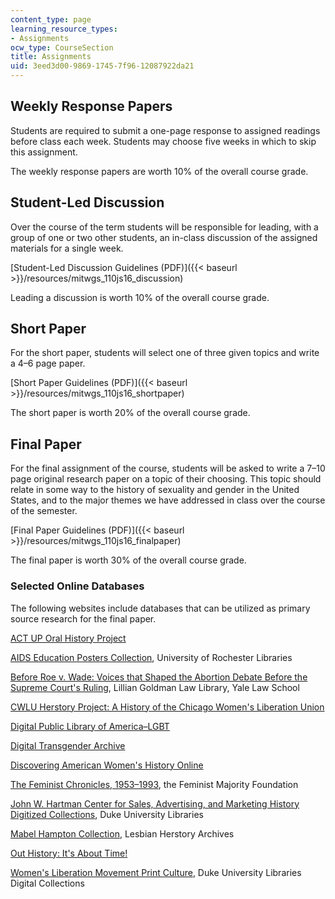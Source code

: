 ```yaml
---
content_type: page
learning_resource_types:
- Assignments
ocw_type: CourseSection
title: Assignments
uid: 3eed3d00-9869-1745-7f96-12087922da21
---
```


Weekly Response Papers
----------------------

Students are required to submit a one-page response to assigned readings before class each week. Students may choose five weeks in which to skip this assignment.

The weekly response papers are worth 10% of the overall course grade.

Student-Led Discussion
----------------------

Over the course of the term students will be responsible for leading, with a group of one or two other students, an in-class discussion of the assigned materials for a single week.

[Student-Led Discussion Guidelines (PDF)]({{< baseurl >}}/resources/mitwgs_110js16_discussion)

Leading a discussion is worth 10% of the overall course grade.

Short Paper
-----------

For the short paper, students will select one of three given topics and write a 4–6 page paper.

[Short Paper Guidelines (PDF)]({{< baseurl >}}/resources/mitwgs_110js16_shortpaper)

The short paper is worth 20% of the overall course grade.

Final Paper
-----------

For the final assignment of the course, students will be asked to write a 7–10 page original research paper on a topic of their choosing. This topic should relate in some way to the history of sexuality and gender in the United States, and to the major themes we have addressed in class over the course of the semester.

[Final Paper Guidelines (PDF)]({{< baseurl >}}/resources/mitwgs_110js16_finalpaper)

The final paper is worth 30% of the overall course grade.

### Selected Online Databases

The following websites include databases that can be utilized as primary source research for the final paper.

[ACT UP Oral History Project](http://www.actuporalhistory.org/interviews/index.html)

[AIDS Education Posters Collection](http://aep.lib.rochester.edu/), University of Rochester Libraries

[Before Roe v. Wade: Voices that Shaped the Abortion Debate Before the Supreme Court's Ruling](http://documents.law.yale.edu/before-roe), Lillian Goldman Law Library, Yale Law School

[CWLU Herstory Project: A History of the Chicago Women's Liberation Union](http://www.cwluherstory.org/)

[Digital Public Library of America–LGBT](https://dp.la/search?q=lgbt&subject%5b%5d=LGBT&utf8=%E2%9C%93)

[Digital Transgender Archive](https://www.digitaltransgenderarchive.net/)

[Discovering American Women's History Online](http://digital.mtsu.edu/cdm/landingpage/collection/women)

[The Feminist Chronicles, 1953–1993](https://www.feminist.org/research/chronicles/chronicl.html), the Feminist Majority Foundation

[John W. Hartman Center for Sales, Advertising, and Marketing History Digitized Collections](http://library.duke.edu/rubenstein/hartman/digitized), Duke University Libraries

[Mabel Hampton Collection](http://herstories.prattinfoschool.nyc/omeka/collections/show/29), Lesbian Herstory Archives

[Out History: It's About Time!](http://www.outhistory.org/)

[Women's Liberation Movement Print Culture](http://library.duke.edu/digitalcollections/wlmpc/), Duke University Libraries Digital Collections